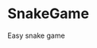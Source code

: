 [//]: # (TODO: Rewrite this file in Markdown and publish it on GitHub.)
# SnakeGame
Easy snake game
